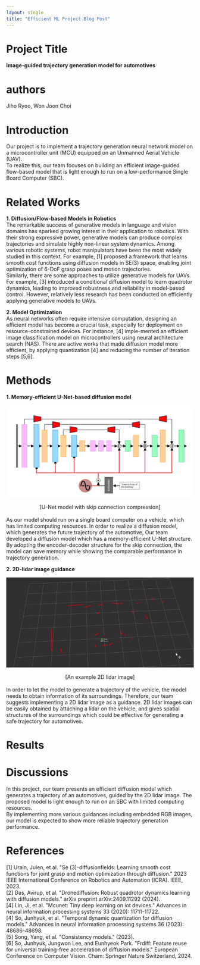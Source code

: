 ```yaml
---
layout: single
title: "Efficient ML Project Blog Post"
---
```


Project Title
=============
__Image-guided trajectory generation model for automotives__

authors
=======
Jiho Ryoo, Won Joon Choi

Introduction
============
Our project is to implement a trajectory generation neural network model on a microcontroller unit (MCU) equipped on an Unmanned Aerial Vehicle (UAV).   
To realize this, our team focuses on building an efficient image-guided flow-based model that is light enough to run on a low-performance Single Board Computer (SBC).

Related Works
============
__1. Diffusion/Flow-based Models in Robotics__   
The remarkable success of generative models in language and vision domains has sparked growing interest in their application to robotics. With their strong expressive power, generative models can
produce complex trajectories and simulate highly non-linear system dynamics. Among various robotic systems, robot manipulators have been the most widely studied in this context. For example, [1] proposed a framework that learns smooth cost functions using diffusion models in SE(3) space, enabling joint optimization of 6-DoF grasp poses and motion trajectories.   
Similarly, there are some approaches to utilize generative models for UAVs. For example, [3] introduced a conditional diffusion model to learn quadrotor dynamics, leading to improved robustness and reliability in model-based control. However, relatively less research has been conducted on efficiently applying generative models to UAVs.

__2. Model Optimization__   
As neural networks often require intensive computation, designing an efficient model has become a crucial task, especially for deployment on resource-constrained devices. For instance, [4] imple-mented an efficient image classification model on microcontrollers using neural architecture search (NAS). There are active works that made diffusion model more efficient, by applying quantization [4] and reducing the number of iteration steps [5,6].

Methods
=======
__1. Memory-efficient U-Net-based diffusion model__   
<p align="center">
  <img src="/assets/images/Efficient_ML_figure1.png">
</p>
<center>[U-Net model with skip connection compression]</center><br>
As our model should run on a single board computer on a vehicle, which has limited computing resources. In order to realize a diffusion model, which generates the future trajectory of the automotive, Our team developed a diffusion model which has a memory-efficient U-Net structure. By adopting the encoder-decoder structure for the skip connection, the model can save memory while showing the comparable performance in trajectory generation.

__2. 2D-lidar image guidance__   
<p align="center">
  <img src="/assets/images/Efficient_ML_figure2.png">
</p>
<center>[An example 2D lidar image]</center><br>
In order to let the model to generate a trajectory of the vehicle, the model needs to obtain information of its surroundings. Therefore, our team suggests implementing a 2D lidar image as a guidance. 2D lidar images can be easily obtained by attaching a lidar on the vehicle, and gives spatial structures of the surroundings which could be effective for generating a safe trajectory for automotives.

Results
=======

Discussions
===========
In this project, our team presents an efficient diffusion model which generates a trajectory of an automotives, guided by the 2D lidar image. The proposed model is light enough to run on an SBC with limited computing resources.   
By implementing more various guidances including embedded RGB images, our model is expected to show more reliable trajectory generation performance.

References
==========
[1] Urain, Julen, et al. "Se (3)-diffusionfields: Learning smooth cost functions for joint grasp and motion optimization through diffusion." 2023 IEEE International Conference on Robotics and Automation (ICRA). IEEE, 2023.   
[2] Das, Avirup, et al. "Dronediffusion: Robust quadrotor dynamics learning with diffusion models." arXiv preprint arXiv:2409.11292 (2024).   
[4] Lin, Ji, et al. "Mcunet: Tiny deep learning on iot devices." Advances in neural information processing systems 33 (2020): 11711-11722.   
[4] So, Junhyuk, et al. "Temporal dynamic quantization for diffusion models." Advances in neural information processing systems 36 (2023): 48686-48698.   
[5] Song, Yang, et al. "Consistency models." (2023).   
[6] So, Junhyuk, Jungwon Lee, and Eunhyeok Park. "Frdiff: Feature reuse for universal training-free acceleration of diffusion models." European Conference on Computer Vision. Cham: Springer Nature Switzerland, 2024.   
